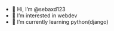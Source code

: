 - 👋 Hi, I’m @sebaxd123
- 👀 I’m interested in webdev
- 🌱 I’m currently learning python(django)
<!---
sebaxd123/sebaxd123 is a ✨ special ✨ repository because its `README.md` (this file) appears on your GitHub profile.
You can click the Preview link to take a look at your changes.
--->
